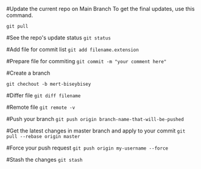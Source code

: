 #Update the current repo on Main Branch
To get the final updates, use this command.

`git pull`

#See the repo's update status
`git status`

#Add file for commit list
`git add filename.extension`

#Prepare file for commiting
`git commit -m "your comment here"`

#Create a branch

`
git chechout -b mert-biseybisey
`


#Differ file
`git diff filename`

#Remote file
`git remote -v`

#Push your branch
`git push origin branch-name-that-will-be-pushed`

#Get the latest changes in master branch and apply to your commit
`git pull --rebase origin master`

#Force your push request
`git push origin my-username --force`

#Stash the changes
`git stash`
